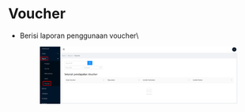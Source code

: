 # Voucher

*   Berisi laporan penggunaan voucher\


    <figure><img src="../../.gitbook/assets/Screenshot_20.png" alt=""><figcaption></figcaption></figure>
